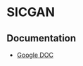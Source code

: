 # SICGAN

## Documentation

- [Google DOC](https://docs.google.com/document/d/1XQh3FLiqxpPNwR-2mBHD7EEiPwdQFZJzO8wUWRWcf_A/edit?usp=sharing)